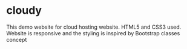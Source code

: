 # cloudy
This demo website for cloud hosting website. HTML5 and CSS3 used. Website is responsive and the styling is inspired by Bootstrap classes concept 
